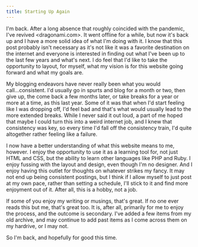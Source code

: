 ```yaml
---
title: Starting Up Again
---
```


I'm back. After a long absence that roughly coincided with the pandemic, I've revived <dragonami.com>. It went offline for a while, but now it's back up and I have a more solid idea of what I'm doing with it. I know that this post probably isn't necessary as it's not like it was a favorite destination on the internet and everyone is interested in finding out what I've been up to the last few years and what's next. I do feel that I'd like to take the opportunity to layout, for myself, what my vision is for this website going forward and what my goals are.

My blogging endeavors have never really been what you would call...consistent. I'd usually go in spurts and blog for a month or two, then give up, the come back a few months later, or take breaks for a year or more at a time, as this last year. Some of it was that when I'd start feeling like I was dropping off, I'd feel bad and that's what would usually lead to the more extended breaks. While I never said it out loud, a part of me hoped that maybe I could turn this into a weird internet job, and I knew that consistency was key, so every time I'd fall off the consistency train, I'd quite altogether rather feeling like a failure. 

I now have a better understanding of what this website means to me, however. I enjoy the opportunity to use it as a learning tool for, not just HTML and CSS, but the ability to learn other languages like PHP and Ruby. I enjoy fussing with the layout and design, even though I'm no designer. And I enjoy having this outlet for thoughts on whatever strikes my fancy. It may not end up being consistent postings, but I think if I allow myself to just post at my own pace, rather than setting a schedule, I'll stick to it and find more enjoyment out of it. After all, this is a hobby, not a job.

If some of you enjoy my writing or musings, that's great. If no one ever reads this but me, that's great too. It is, after all, primarily for me to enjoy the process, and the outcome is secondary. I've added a few items from my old archive, and may continue to add past items as I come across them on my hardrive, or I may not.

So I'm back, and hopefully for good this time.
